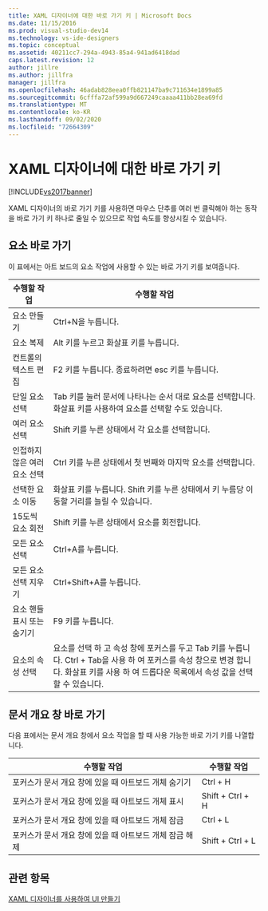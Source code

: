 ```yaml
---
title: XAML 디자이너에 대한 바로 가기 키 | Microsoft Docs
ms.date: 11/15/2016
ms.prod: visual-studio-dev14
ms.technology: vs-ide-designers
ms.topic: conceptual
ms.assetid: 40211cc7-294a-4943-85a4-941ad6418dad
caps.latest.revision: 12
author: jillre
ms.author: jillfra
manager: jillfra
ms.openlocfilehash: 46adab828eea0ffb821147ba9c711634e1899a85
ms.sourcegitcommit: 6cfffa72af599a9d667249caaaa411bb28ea69fd
ms.translationtype: MT
ms.contentlocale: ko-KR
ms.lasthandoff: 09/02/2020
ms.locfileid: "72664309"
---
```

# <a name="keyboard-shortcuts--for-xaml-designer"></a>XAML 디자이너에 대한 바로 가기 키
[!INCLUDE[vs2017banner](../includes/vs2017banner.md)]

XAML 디자이너의 바로 가기 키를 사용하면 마우스 단추를 여러 번 클릭해야 하는 동작을 바로 가기 키 하나로 줄일 수 있으므로 작업 속도를 향상시킬 수 있습니다.

## <a name="element-shortcuts"></a>요소 바로 가기
 이 표에서는 아트 보드의 요소 작업에 사용할 수 있는 바로 가기 키를 보여줍니다.

|**수행할 작업**|**수행할 작업**|
|--------------------------------|-----------------|
|요소 만들기|Ctrl+N을 누릅니다.|
|요소 복제|Alt 키를 누르고 화살표 키를 누릅니다.|
|컨트롤의 텍스트 편집|F2 키를 누릅니다. 종료하려면 esc 키를 누릅니다.|
|단일 요소 선택|Tab 키를 눌러 문서에 나타나는 순서 대로 요소를 선택합니다. 화살표 키를 사용하여 요소를 선택할 수도 있습니다.|
|여러 요소 선택|Shift 키를 누른 상태에서 각 요소를 선택합니다.|
|인접하지 않은 여러 요소 선택|Ctrl 키를 누른 상태에서 첫 번째와 마지막 요소를 선택합니다.|
|선택한 요소 이동|화살표 키를 누릅니다. Shift 키를 누른 상태에서 키 누름당 이동할 거리를 늘릴 수 있습니다.|
|15도씩 요소 회전|Shift 키를 누른 상태에서 요소를 회전합니다.|
|모든 요소 선택|Ctrl+A를 누릅니다.|
|모든 요소 선택 지우기|Ctrl+Shift+A를 누릅니다.|
|요소 핸들 표시 또는 숨기기|F9 키를 누릅니다.|
|요소의 속성 선택|요소를 선택 하 고 속성 창에 포커스를 두고 Tab 키를 누릅니다. Ctrl + Tab을 사용 하 여 포커스를 속성 창으로 변경 합니다. 화살표 키를 사용 하 여 드롭다운 목록에서 속성 값을 선택할 수 있습니다.|

## <a name="document-outline-window-shortcuts"></a>문서 개요 창 바로 가기
 다음 표에서는 문서 개요 창에서 요소 작업을 할 때 사용 가능한 바로 가기 키를 나열합니다.

|**수행할 작업**|**수행할 작업**|
|--------------------------------|-----------------|
|포커스가 문서 개요 창에 있을 때 아트보드 개체 숨기기|Ctrl + H|
|포커스가 문서 개요 창에 있을 때 아트보드 개체 표시|Shift + Ctrl + H|
|포커스가 문서 개요 창에 있을 때 아트보드 개체 잠금|Ctrl + L|
|포커스가 문서 개요 창에 있을 때 아트보드 개체 잠금 해제|Shift + Ctrl + L|

## <a name="see-also"></a>관련 항목
 [XAML 디자이너를 사용하여 UI 만들기](../designers/creating-a-ui-by-using-xaml-designer-in-visual-studio.md)
